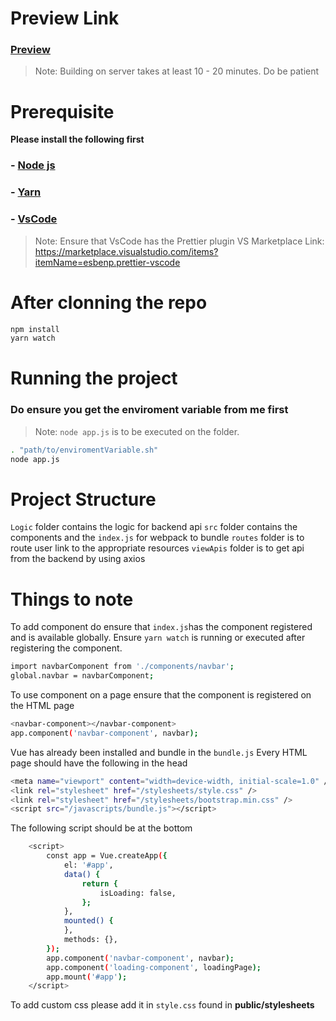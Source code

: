 # Preview Link
### [Preview][previewLink]
> Note: Building on server takes at least 10 - 20 minutes. Do be patient

# Prerequisite

**Please install the following first**

### - [Node js][nodelink]

### - [Yarn][yarnlink]

### - [VsCode][vscodelink]

> Note: Ensure that VsCode has the Prettier plugin
> VS Marketplace Link: https://marketplace.visualstudio.com/items?itemName=esbenp.prettier-vscode

[nodelink]: https://nodejs.org/dist/v14.17.6/node-v14.17.6-x64.msi
[yarnlink]: https://yarnpkg.com/getting-started/install
[vscodelink]: https://code.visualstudio.com
[previewLink]: https://is216.azurewebsites.net/

# After clonning the repo

```sh
npm install
yarn watch
```

# Running the project

### Do ensure you get the enviroment variable from me first

> Note: `node app.js` is to be executed on the folder.

```sh
. "path/to/enviromentVariable.sh"
node app.js
```

# Project Structure

`Logic` folder contains the logic for backend api
`src` folder contains the components and the `index.js` for webpack to bundle
`routes` folder is to route user link to the appropriate resources
`viewApis` folder is to get api from the backend by using axios

# Things to note

To add component do ensure that `index.js`has the component registered and is available globally.
Ensure `yarn watch` is running or executed after registering the component.

```sh
import navbarComponent from './components/navbar';
global.navbar = navbarComponent;
```

To use component on a page ensure that the component is registered on the HTML page

```sh
<navbar-component></navbar-component>
app.component('navbar-component', navbar);
```

Vue has already been installed and bundle in the `bundle.js`
Every HTML page should have the following in the head

```sh
<meta name="viewport" content="width=device-width, initial-scale=1.0" />
<link rel="stylesheet" href="/stylesheets/style.css" />
<link rel="stylesheet" href="/stylesheets/bootstrap.min.css" />
<script src="/javascripts/bundle.js"></script>
```

The following script should be at the bottom

```sh
    <script>
        const app = Vue.createApp({
            el: '#app',
            data() {
                return {
                    isLoading: false,
                };
            },
            mounted() {
            },
            methods: {},
        });
        app.component('navbar-component', navbar);
        app.component('loading-component', loadingPage);
        app.mount('#app');
    </script>
```

To add custom css please add it in `style.css` found in **public/stylesheets**
